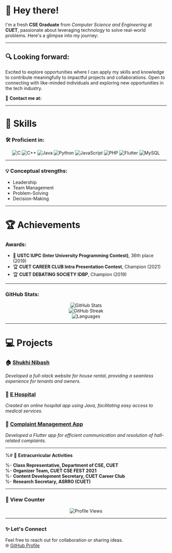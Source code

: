 
# 👋 **Hey there!**
I'm a fresh **CSE Graduate** from *Computer Science and Engineering* at **CUET**, passionate about leveraging technology to solve real-world problems. Here's a glimpse into my journey:

---

## 🔍 **Looking forward**:

Excited to explore opportunities where I can apply my skills and knowledge to contribute meaningfully to impactful projects and collaborations. Open to connecting with like-minded individuals and exploring new opportunities in the tech industry.

📧 **Contact me at:** 

---

# 🚀 **Skills**

### 🛠️ **Proficient in**:

<div align="center">
  
![C](https://img.shields.io/badge/C-A8B9CC?style=for-the-badge&logo=c&logoColor=white)
![C++](https://img.shields.io/badge/C++-00599C?style=for-the-badge&logo=cplusplus&logoColor=white)
![Java](https://img.shields.io/badge/Java-ED8B00?style=for-the-badge&logo=java&logoColor=white)
![Python](https://img.shields.io/badge/Python-3776AB?style=for-the-badge&logo=python&logoColor=white)
![JavaScript](https://img.shields.io/badge/JavaScript-F7DF1E?style=for-the-badge&logo=javascript&logoColor=black)
![PHP](https://img.shields.io/badge/PHP-777BB4?style=for-the-badge&logo=php&logoColor=white)
![Flutter](https://img.shields.io/badge/Flutter-02569B?style=for-the-badge&logo=flutter&logoColor=white)
![MySQL](https://img.shields.io/badge/MySQL-4479A1?style=for-the-badge&logo=mysql&logoColor=white)

</div>

---

### 💡 **Conceptual strengths**:
  
- Leadership  
- Team Management  
- Problem-Solving  
- Decision-Making  

---

# 🏆 **Achievements**
  
### **Awards**:
  
- 🥇 **USTC IUPC (Inter University Programming Contest)**, 36th place (2019)  
- 🏆 **CUET CAREER CLUB Intra Presentation Contest**, Champion (2021)  
- 🏆 **CUET DEBATING SOCIETY IDBP**, Champion (2019)

---

### **GitHub Stats**:

<div align="center">
  
![GitHub Stats](https://github-readme-stats.vercel.app/api?username=mushfikur-rahman&show_icons=true&theme=radical)  
![GitHub Streak](https://github-readme-streak-stats.herokuapp.com/?user=mushfikur-rahman&theme=radical)  
![Languages](https://github-readme-stats.vercel.app/api/top-langs/?username=mushfikur-rahman&layout=compact&theme=radical)  

</div>

---

# 💻 **Projects**

### 🏠 [Shukhi Nibash](https://github.com/mushfikur-rahman/Shukhi_Nibash)  
*Developed a full-stack website for house rental, providing a seamless experience for tenants and owners.*  

### 🏥 [E Hospital](https://github.com/mushfikur-rahman/E_Hospital)  
*Created an online hospital app using Java, facilitating easy access to medical services.*  

### 🏢 [Complaint Management App](https://github.com/mushfikur-rahman/Sheikh_Russel_Hall_Complaint_Management_App)  
*Developed a Flutter app for efficient communication and resolution of hall-related complaints.*

---

%# 🌟 **Extracurricular Activities**

%- **Class Representative, Department of CSE, CUET**  
%- **Organizer Team, CUET CSE FEST 2021**  
%- **Content Development Secretary, CUET Career Club**  
%- **Research Secretary, ASRRO (CUET)**  

---

### 🎯 **View Counter**  

<div align="center">
  
![Profile Views](https://komarev.com/ghpvc/?username=mushfikur-rahman&color=blueviolet&style=flat-square)

</div>

---

### ✨ **Let's Connect**  
Feel free to reach out for collaboration or sharing ideas.  
🌐 [GitHub Profile](https://github.com/mushfikur-rahman)  
